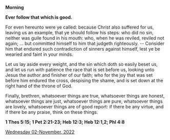 **Morning**

**Ever follow that which is good.**
 
For even hereunto were ye called: because Christ also suffered for us, leaving us an example, that ye should follow his steps: who did no sin, neither was guile found in his mouth: who, when he was reviled, reviled not again; ... but committed himself to him that judgeth righteously. -- Consider him that endured such contradiction of sinners against himself, lest ye be wearied and faint in your minds.
 
Let us lay aside every weight, and the sin which doth so easily beset us, and let us run with patience the race that is set before us, looking unto Jesus the author and finisher of our faith; who for the joy that was set before him endured the cross, despising the shame, and is set down at the right hand of the throne of God.
 
Finally, brethren, whatsoever things are true, whatsoever things are honest, whatsoever things are just, whatsoever things are pure, whatsoever things are lovely, whatsoever things are of good report: if there be any virtue, and if there be any praise, think on these things.  

**1 Thes 5:15; 1 Pet 2:21-23; Heb 12:3; Heb 12:1,2; Phl 4:8**

[Wednesday 02-November, 2022](https://t.me/daily_light)
